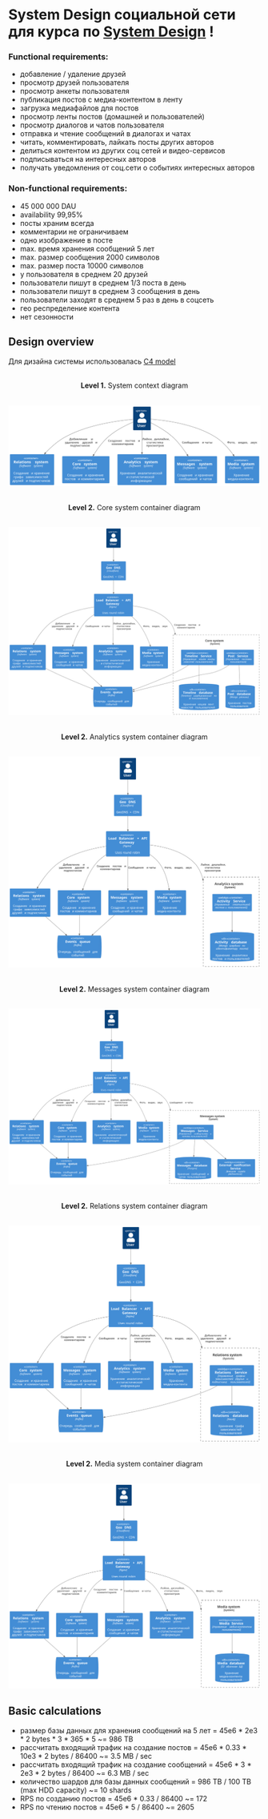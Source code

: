 # System Design социальной сети для курса по [System Design](https://balun.courses/courses/system_design) !

### Functional requirements:

- добавление / удаление друзей
- просмотр друзей пользователя
- просмотр анкеты пользователя
- публикация постов с медиа-контентом в ленту
- загрузка медиафайлов для постов
- просмотр ленты постов (домашней и пользователей)
- просмотр диалогов и чатов пользователя
- отправка и чтение сообщений в диалогах и чатах
- читать, комментировать, лайкать посты других авторов
- делиться контентом из других соц сетей и видео-сервисов
- подписываться на интересных авторов
- получать уведомления от соц.сети о событиях интересных авторов

### Non-functional requirements:

- 45 000 000 DAU
- availability 99,95%
- посты храним всегда
- комментарии не ограничиваем
- одно изображение в посте
- max. время хранения сообщений 5 лет
- max. размер сообщения 2000 символов
- max. размер поста 10000 символов
- у пользователя в среднем 20 друзей
- пользователи пишут в среднем 1/3 поста в день
- пользователи пишут в среднем 3 сообщения в день
- пользователи заходят в среднем 5 раз в день в соцсеть
- гео респределение контента
- нет сезонности

## Design overview

Для дизайна системы использовалась [C4 model](https://c4model.com/)

<p align="center">
    </br><b>Level 1.</b> System context diagram</br></br>
</p>

<p align="center">
  <img src="diagrams/context.svg" />
</p>

<p align="center">
    </br><b>Level 2.</b> Core system container diagram</br></br>
</p> 

<p align="center">
  <img src="diagrams/containers/core_system.svg" />
</p>

<p align="center">
    </br><b>Level 2.</b> Analytics system container diagram</br></br>
</p> 

<p align="center">
  <img src="diagrams/containers/analytics_system.svg" />
</p>

<p align="center">
    </br><b>Level 2.</b> Messages system container diagram</br></br>
</p> 

<p align="center">
  <img src="diagrams/containers/messages_system.svg" />
</p>

<p align="center">
    </br><b>Level 2.</b> Relations system container diagram</br></br>
</p> 

<p align="center">
  <img src="diagrams/containers/relations_system.svg" />
</p>

<p align="center">
    </br><b>Level 2.</b> Media system container diagram</br></br>
</p> 

<p align="center">
  <img src="diagrams/containers/media_system.svg" />
</p>

## Basic calculations

- размер базы данных для хранения сообщений на 5 лет = 45e6 * 2e3 * 2 bytes * 3 * 365 * 5 ~= 986 TB
- рассчитать входящий трафик на создание постов = 45e6 * 0.33 * 10e3 * 2 bytes / 86400 ~= 3.5 MB / sec
- рассчитать входящий трафик на создание сообщений = 45e6 * 3 * 2e3 * 2 bytes / 86400 ~= 6.3 MB / sec
- количество шардов для базы данных сообщений = 986 TB / 100 TB (max HDD capacity) ~= 10 shards
- RPS по созданию постов = 45e6 * 0.33 / 86400 ~= 172
- RPS по чтению постов = 45e6 * 5 / 86400 ~= 2605
